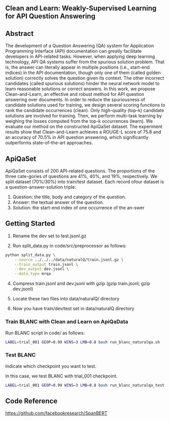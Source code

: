 ## Clean and Learn: Weakly-Supervised Learning for API Question Answering


## Abstract


The development of a Question Answering (QA) system for Application Programming Interface (API) documentation can greatly facilitate developers in API-related tasks.
However, when applying deep learning technology, API QA systems suffer from the spurious solution problem. That is, the answer can literally appear in multiple positions (i.e., start-end indices) in the API documentation, though only one of them (called golden
solution) correctly solves the question given its context. The other incorrect candidates
(called spurious solutions) hinder the neural network model to learn reasonable solutions
or correct answers. In this work, we propose Clean-and-Learn, an effective and robust
method for API question answering over documents. In order to reduce the spuriousness
of candidate solutions used for training, we design several scoring functions to rank the
candidate occurrences (clean). Only high-quality (top-k) candidate solutions are involved
for training. Then, we perform multi-task learning by weighing the losses computed from
the top-k occurrences (learn). We evaluate our method on the constructed ApiQaSet
dataset. The experiment results show that Clean-and-Learn achieves a ROUGE-L score
of 75.8 and an accuracy of 70.5% in API question answering, which significantly outperforms state-of-the-art approaches.


## ApiQaSet

ApiQaSet consists of 200 API-related questions. The proportions of the three cate-gories of questions are 41%, 40%, and 19%, respectively. We split dataset (70%/30%) into train/test dataset. Each record ofour dataset is a question-answer-solution triple:
1. Question: the title, body and category of the question.
2. Answer: the textual answer of the question.
3. Solution: the start-end index of one occurrence of the an-swer


## Getting Started

1. Rename the dev set to test.jsonl.gz

2. Run split_data.py in code/src/preprocessor as follows:

```bash
python split_data.py \
    --source ../../../data/naturalQ/train.jsonl.gz \
    --train_output train.jsonl \
    --dev_output dev.jsonl \
    --data_type mrqa
```

4. Compress train.jsonl and dev.jsonl with gzip (gzip train.jsonl; gzip dev.jsonl)

5. Locate these two files into data/naturalQ/ directory

6. Now you have train/dev/test set in data/naturalQ directory


### Train BLANC with Clean and Learn on ApiQaData

Run BLANC script in code/ as follows:

```bash
LABEL=trial_001 GEOP=0.99 WINS=3 LMB=0.8 bash run_blanc_naturalqa.sh
```

### Test BLANC

Indicate which checkpoint you want to test.

In this case, we test BLANC with trial_001 checkpoint.

```bash
LABEL=trial_001 GEOP=0.99 WINS=3 LMB=0.8 bash run_blanc_naturalqa_test.sh
```

## Code Reference

https://github.com/facebookresearch/SpanBERT

